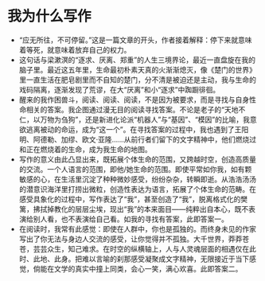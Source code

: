 # 我为什么写作

* “应无所往，不可停留。”这是一篇文章的开头，作者接着解释：停下来就意味着等死，就意味着放弃自己的权力。
* 这句话与梁漱溟的“逐求、厌离、郑重”的人生三境界论，最近一直盘旋在我的脑子里。最近这五年里，生命最初朴素天真的火渐渐熄灭，像《楚门的世界》里一直生活在肥皂剧里而不自知的楚门，分不清是被迫还是主动，我与生命的戏码隔离，逐渐发现了荒谬，在大“厌离”和小“逐求”中踟蹰徘徊。
* 醒来的我作困兽斗，阅读、阅读、阅读，不是因为被要求，而是寻找与自身性命相关的答案。我企图通过漫无目的阅读寻找答案。不论是老子的“天地不仁，以万物为刍狗”，还是新进化论派“机器人”与“基因”、“模因”的比喻，我意欲逃离被动的命运，成为“这一个”。在寻找答案的过程中，我也遇到了王阳明、阿德勒、加缪、欧文·亚隆……从前行者们留下的文字精神中，他们燃烧过和正在燃烧着的生命，成为我生命的地图。
* 写作的意义由此凸显出来，既拓展个体生命的范围，又跨越时空，创造高质量的交流。一个人语言的范围，即他/她生命的范围。即使平常如你我，如有颗敏感的心，在生活里沉淀了种种微妙感受，纷纷杂杂，转瞬即逝。从浩浩汤汤的潜意识海洋里打捞出微粒，创造性表达为语言，拓展了个体生命的范畴。在感受具象化的过程中，写作表达了“我”，甚至创造了“我”，脱离格式化的樊篱，拂拭掉教化的层层尘埃，现出“我”的本来面目——纯粹出自本心，既不表演给别人看，也不表演给自己看。如我的寻找有答案，此即答案一。
* 在阅读时，我常有此感觉：即使在人群中，你也是孤独的。而终身未见的作家写出了你无法与身边人交流的感受，让你觉得并不孤独。大千世界，莽莽苍苍，芸芸众生，知己难求。在时空的纵横轴上，人与人灵魂层面的相遇仅在此时、此地、此身。把难以言喻的刹那感受凝聚成文字精神，无限接近于当下感觉，倘能在文学的真实中撞上同类，会心一笑，满心欢喜。此即答案二。
